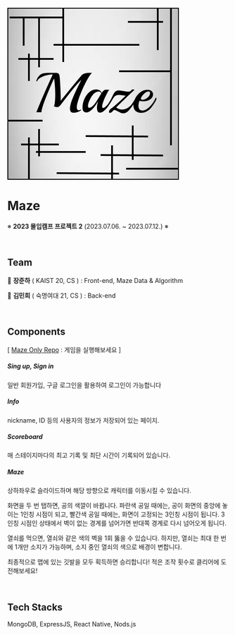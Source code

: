 ![Image](https://github.com/heeemin/madcamp-week2/blob/garbage2/src/client/assets/background/square-background.png)

# Maze

※ __2023 몰입캠프 프로젝트 2__ (2023.07.06. ~ 2023.07.12.) ※

<br/>

## Team

:bust_in_silhouette: __장준하__ ( KAIST 20, CS ) : Front-end, Maze Data & Algorithm
<br/>

:bust_in_silhouette: __김민희__ ( 숙명여대 21, CS ) : Back-end

<br/>

## Components
[ [Maze Only Repo](https://github.com/Junha-Jang/madcamp-proj2) : 게임을 실행해보세요 ]

##### Sing up, Sign in

일반 회원가입, 구글 로그인을 활용하여 로그인이 가능합니다


##### Info
nickname, ID 등의 사용자의 정보가 저장되어 있는 페이지.


##### Scoreboard
매 스테이지마다의 최고 기록 및 최단 시간이 기록되어 있습니다.


##### Maze

상하좌우로 슬라이드하며 해당 방향으로 캐릭터를 이동시킬 수 있습니다.

화면을 두 번 탭하면, 공의 색깔이 바뀝니다.
파란색 공일 때에는, 공이 화면의 중앙에 놓이는 1인칭 시점이 되고,
빨간색 공일 때에는, 화면이 고정되는 3인칭 시점이 됩니다.
3인칭 시점인 상태에서 벽이 없는 경계를 넘어가면 반대쪽 경계로 다시 넘어오게 됩니다.

열쇠를 먹으면, 열쇠와 같은 색의 벽을 1회 뚫을 수 있습니다.
하지만, 열쇠는 최대 한 번에 1개만 소지가 가능하며, 소지 중인 열쇠의 색으로 배경이 변합니다.

최종적으로 맵에 있는 깃발을 모두 획득하면 승리합니다!
적은 조작 횟수로 클리어에 도전해보세요!

<br/>

## Tech Stacks

MongoDB, ExpressJS, React Native, Nods.js
